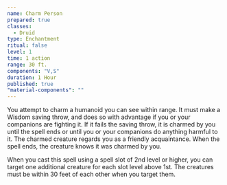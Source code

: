 ```yaml
---
name: Charm Person
prepared: true
classes:
  - Druid
type: Enchantment
ritual: false
level: 1
time: 1 action
range: 30 ft.
components: "V,S"
duration: 1 Hour
published: true
"material-components": ""
---
```


You attempt to charm a humanoid you can see within range. It must make a Wisdom saving throw, and does so with advantage if you or your companions are fighting it. If it fails the saving throw, it is charmed by you until the spell ends or until you or your companions do anything harmful to it. The charmed creature regards you as a friendly acquaintance. When the spell ends, the creature knows it was charmed by you.

When you cast this spell using a spell slot of 2nd level or higher, you can target one additional creature for each slot level above 1st. The creatures must be within 30 feet of each other when you target them.
